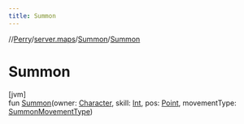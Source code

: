 ```yaml
---
title: Summon
---
```

//[Perry](../../../index.html)/[server.maps](../index.html)/[Summon](index.html)/[Summon](-summon.html)



# Summon



[jvm]\
fun [Summon](-summon.html)(owner: [Character](../../client/-character/index.html), skill: [Int](https://kotlinlang.org/api/latest/jvm/stdlib/kotlin/-int/index.html), pos: [Point](https://docs.oracle.com/javase/8/docs/api/java/awt/Point.html), movementType: [SummonMovementType](../-summon-movement-type/index.html))




